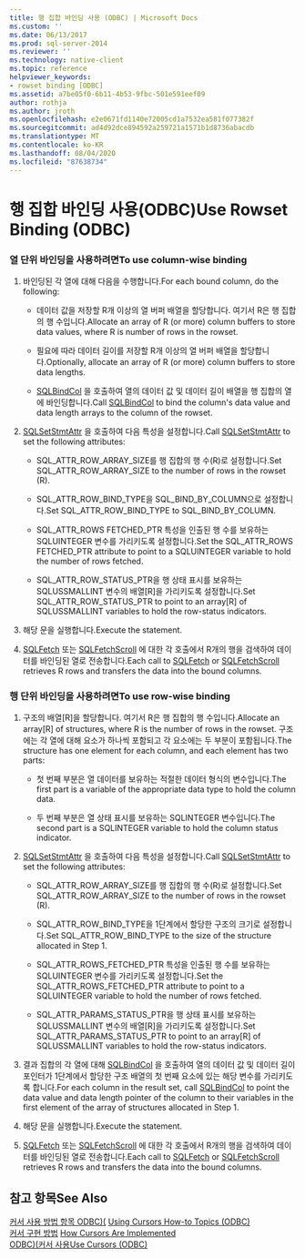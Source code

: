 ```yaml
---
title: 행 집합 바인딩 사용 (ODBC) | Microsoft Docs
ms.custom: ''
ms.date: 06/13/2017
ms.prod: sql-server-2014
ms.reviewer: ''
ms.technology: native-client
ms.topic: reference
helpviewer_keywords:
- rowset binding [ODBC]
ms.assetid: a7be05f0-6b11-4b53-9fbc-501e591eef09
author: rothja
ms.author: jroth
ms.openlocfilehash: e2e0671fd1140e72005cd1a7532ea581f077382f
ms.sourcegitcommit: ad4d92dce894592a259721a1571b1d8736abacdb
ms.translationtype: MT
ms.contentlocale: ko-KR
ms.lasthandoff: 08/04/2020
ms.locfileid: "87638734"
---
```

# <a name="use-rowset-binding-odbc"></a><span data-ttu-id="57e64-102">행 집합 바인딩 사용(ODBC)</span><span class="sxs-lookup"><span data-stu-id="57e64-102">Use Rowset Binding (ODBC)</span></span>
    
### <a name="to-use-column-wise-binding"></a><span data-ttu-id="57e64-103">열 단위 바인딩을 사용하려면</span><span class="sxs-lookup"><span data-stu-id="57e64-103">To use column-wise binding</span></span>  
  
1.  <span data-ttu-id="57e64-104">바인딩된 각 열에 대해 다음을 수행합니다.</span><span class="sxs-lookup"><span data-stu-id="57e64-104">For each bound column, do the following:</span></span>  
  
    -   <span data-ttu-id="57e64-105">데이터 값을 저장할 R개 이상의 열 버퍼 배열을 할당합니다. 여기서 R은 행 집합의 행 수입니다.</span><span class="sxs-lookup"><span data-stu-id="57e64-105">Allocate an array of R (or more) column buffers to store data values, where R is number of rows in the rowset.</span></span>  
  
    -   <span data-ttu-id="57e64-106">필요에 따라 데이터 길이를 저장할 R개 이상의 열 버퍼 배열을 할당합니다.</span><span class="sxs-lookup"><span data-stu-id="57e64-106">Optionally, allocate an array of R (or more) column buffers to store data lengths.</span></span>  
  
    -   <span data-ttu-id="57e64-107">[SQLBindCol](../../native-client-odbc-api/sqlbindcol.md) 을 호출하여 열의 데이터 값 및 데이터 길이 배열을 행 집합의 열에 바인딩합니다.</span><span class="sxs-lookup"><span data-stu-id="57e64-107">Call [SQLBindCol](../../native-client-odbc-api/sqlbindcol.md) to bind the column's data value and data length arrays to the column of the rowset.</span></span>  
  
2.  <span data-ttu-id="57e64-108">[SQLSetStmtAttr](../../native-client-odbc-api/sqlsetstmtattr.md) 을 호출하여 다음 특성을 설정합니다.</span><span class="sxs-lookup"><span data-stu-id="57e64-108">Call [SQLSetStmtAttr](../../native-client-odbc-api/sqlsetstmtattr.md) to set the following attributes:</span></span>  
  
    -   <span data-ttu-id="57e64-109">SQL_ATTR_ROW_ARRAY_SIZE를 행 집합의 행 수(R)로 설정합니다.</span><span class="sxs-lookup"><span data-stu-id="57e64-109">Set SQL_ATTR_ROW_ARRAY_SIZE to the number of rows in the rowset (R).</span></span>  
  
    -   <span data-ttu-id="57e64-110">SQL_ATTR_ROW_BIND_TYPE을 SQL_BIND_BY_COLUMN으로 설정합니다.</span><span class="sxs-lookup"><span data-stu-id="57e64-110">Set SQL_ATTR_ROW_BIND_TYPE to SQL_BIND_BY_COLUMN.</span></span>  
  
    -   <span data-ttu-id="57e64-111">SQL_ATTR_ROWS FETCHED_PTR 특성을 인출된 행 수를 보유하는 SQLUINTEGER 변수를 가리키도록 설정합니다.</span><span class="sxs-lookup"><span data-stu-id="57e64-111">Set the SQL_ATTR_ROWS FETCHED_PTR attribute to point to a SQLUINTEGER variable to hold the number of rows fetched.</span></span>  
  
    -   <span data-ttu-id="57e64-112">SQL_ATTR_ROW_STATUS_PTR을 행 상태 표시를 보유하는 SQLUSSMALLINT 변수의 배열[R]을 가리키도록 설정합니다.</span><span class="sxs-lookup"><span data-stu-id="57e64-112">Set SQL_ATTR_ROW_STATUS_PTR to point to an array[R] of SQLUSSMALLINT variables to hold the row-status indicators.</span></span>  
  
3.  <span data-ttu-id="57e64-113">해당 문을 실행합니다.</span><span class="sxs-lookup"><span data-stu-id="57e64-113">Execute the statement.</span></span>  
  
4.  <span data-ttu-id="57e64-114">[SQLFetch](https://go.microsoft.com/fwlink/?LinkId=58401) 또는 [SQLFetchScroll](../../native-client-odbc-api/sqlfetchscroll.md) 에 대한 각 호출에서 R개의 행을 검색하여 데이터를 바인딩된 열로 전송합니다.</span><span class="sxs-lookup"><span data-stu-id="57e64-114">Each call to [SQLFetch](https://go.microsoft.com/fwlink/?LinkId=58401) or [SQLFetchScroll](../../native-client-odbc-api/sqlfetchscroll.md) retrieves R rows and transfers the data into the bound columns.</span></span>  
  
### <a name="to-use-row-wise-binding"></a><span data-ttu-id="57e64-115">행 단위 바인딩을 사용하려면</span><span class="sxs-lookup"><span data-stu-id="57e64-115">To use row-wise binding</span></span>  
  
1.  <span data-ttu-id="57e64-116">구조의 배열[R]을 할당합니다. 여기서 R은 행 집합의 행 수입니다.</span><span class="sxs-lookup"><span data-stu-id="57e64-116">Allocate an array[R] of structures, where R is the number of rows in the rowset.</span></span> <span data-ttu-id="57e64-117">구조에는 각 열에 대해 요소가 하나씩 포함되고 각 요소에는 두 부분이 포함됩니다.</span><span class="sxs-lookup"><span data-stu-id="57e64-117">The structure has one element for each column, and each element has two parts:</span></span>  
  
    -   <span data-ttu-id="57e64-118">첫 번째 부분은 열 데이터를 보유하는 적절한 데이터 형식의 변수입니다.</span><span class="sxs-lookup"><span data-stu-id="57e64-118">The first part is a variable of the appropriate data type to hold the column data.</span></span>  
  
    -   <span data-ttu-id="57e64-119">두 번째 부분은 열 상태 표시를 보유하는 SQLINTEGER 변수입니다.</span><span class="sxs-lookup"><span data-stu-id="57e64-119">The second part is a SQLINTEGER variable to hold the column status indicator.</span></span>  
  
2.  <span data-ttu-id="57e64-120">[SQLSetStmtAttr](../../native-client-odbc-api/sqlsetstmtattr.md) 을 호출하여 다음 특성을 설정합니다.</span><span class="sxs-lookup"><span data-stu-id="57e64-120">Call [SQLSetStmtAttr](../../native-client-odbc-api/sqlsetstmtattr.md) to set the following attributes:</span></span>  
  
    -   <span data-ttu-id="57e64-121">SQL_ATTR_ROW_ARRAY_SIZE를 행 집합의 행 수(R)로 설정합니다.</span><span class="sxs-lookup"><span data-stu-id="57e64-121">Set SQL_ATTR_ROW_ARRAY_SIZE to the number of rows in the rowset (R).</span></span>  
  
    -   <span data-ttu-id="57e64-122">SQL_ATTR_ROW_BIND_TYPE을 1단계에서 할당한 구조의 크기로 설정합니다.</span><span class="sxs-lookup"><span data-stu-id="57e64-122">Set SQL_ATTR_ROW_BIND_TYPE to the size of the structure allocated in Step 1.</span></span>  
  
    -   <span data-ttu-id="57e64-123">SQL_ATTR_ROWS_FETCHED_PTR 특성을 인출된 행 수를 보유하는 SQLUINTEGER 변수를 가리키도록 설정합니다.</span><span class="sxs-lookup"><span data-stu-id="57e64-123">Set the SQL_ATTR_ROWS_FETCHED_PTR attribute to point to a SQLUINTEGER variable to hold the number of rows fetched.</span></span>  
  
    -   <span data-ttu-id="57e64-124">SQL_ATTR_PARAMS_STATUS_PTR을 행 상태 표시를 보유하는 SQLUSSMALLINT 변수의 배열[R]을 가리키도록 설정합니다.</span><span class="sxs-lookup"><span data-stu-id="57e64-124">Set SQL_ATTR_PARAMS_STATUS_PTR to point to an array[R] of SQLUSSMALLINT variables to hold the row-status indicators.</span></span>  
  
3.  <span data-ttu-id="57e64-125">결과 집합의 각 열에 대해 [SQLBindCol](../../native-client-odbc-api/sqlbindcol.md) 을 호출하여 열의 데이터 값 및 데이터 길이 포인터가 1단계에서 할당한 구조 배열의 첫 번째 요소에 있는 해당 변수를 가리키도록 합니다.</span><span class="sxs-lookup"><span data-stu-id="57e64-125">For each column in the result set, call [SQLBindCol](../../native-client-odbc-api/sqlbindcol.md) to point the data value and data length pointer of the column to their variables in the first element of the array of structures allocated in Step 1.</span></span>  
  
4.  <span data-ttu-id="57e64-126">해당 문을 실행합니다.</span><span class="sxs-lookup"><span data-stu-id="57e64-126">Execute the statement.</span></span>  
  
5.  <span data-ttu-id="57e64-127">[SQLFetch](https://go.microsoft.com/fwlink/?LinkId=58401) 또는 [SQLFetchScroll](../../native-client-odbc-api/sqlfetchscroll.md) 에 대한 각 호출에서 R개의 행을 검색하여 데이터를 바인딩된 열로 전송합니다.</span><span class="sxs-lookup"><span data-stu-id="57e64-127">Each call to [SQLFetch](https://go.microsoft.com/fwlink/?LinkId=58401) or [SQLFetchScroll](../../native-client-odbc-api/sqlfetchscroll.md) retrieves R rows and transfers the data into the bound columns.</span></span>  
  
## <a name="see-also"></a><span data-ttu-id="57e64-128">참고 항목</span><span class="sxs-lookup"><span data-stu-id="57e64-128">See Also</span></span>  
 <span data-ttu-id="57e64-129">[커서 사용 방법 항목 ODBC&#41;&#40;](using-cursors-how-to-topics-odbc.md) </span><span class="sxs-lookup"><span data-stu-id="57e64-129">[Using Cursors How-to Topics &#40;ODBC&#41;](using-cursors-how-to-topics-odbc.md) </span></span>  
 <span data-ttu-id="57e64-130">[커서 구현 방법](../../native-client-odbc-cursors/implementation/how-cursors-are-implemented.md) </span><span class="sxs-lookup"><span data-stu-id="57e64-130">[How Cursors Are Implemented](../../native-client-odbc-cursors/implementation/how-cursors-are-implemented.md) </span></span>  
 [<span data-ttu-id="57e64-131">ODBC&#41;&#40;커서 사용</span><span class="sxs-lookup"><span data-stu-id="57e64-131">Use Cursors &#40;ODBC&#41;</span></span>](use-cursors-odbc.md)  
  
  
